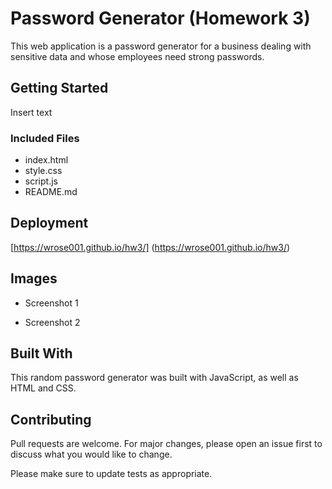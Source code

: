 # Password Generator (Homework 3)
This web application is a password generator for a business dealing with sensitive data and whose employees need strong passwords.

## Getting Started

Insert text

### Included Files

* index.html
* style.css
* script.js
* README.md


## Deployment

[https://wrose001.github.io/hw3/] (https://wrose001.github.io/hw3/)

## Images

* Screenshot 1

* Screenshot 2

## Built With

This random password generator was built with JavaScript, as well as HTML and CSS.

## Contributing

Pull requests are welcome. For major changes, please open an issue first to discuss what you would like to change.

Please make sure to update tests as appropriate.





